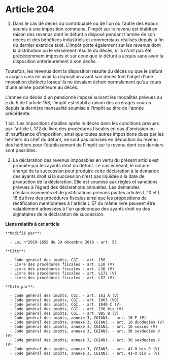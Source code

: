# Article 204

1. Dans le cas de décès du contribuable ou de l'un ou l'autre des époux soumis à une imposition commune, l'impôt sur le
revenu est établi en raison des revenus dont le défunt a disposé pendant l'année de son décès et des bénéfices industriels et
commerciaux réalisés depuis la fin du dernier exercice taxé. L'impôt porte également sur les revenus dont la distribution ou
le versement résulte du décès, s'ils n'ont pas été précédemment imposés et sur ceux que le défunt a acquis sans avoir la
disposition antérieurement à son décès. 

Toutefois, les revenus dont la disposition résulte du décès ou que le défunt a acquis sans en avoir la disposition avant son
décès font l'objet d'une imposition distincte lorsqu'ils ne devaient échoir normalement qu'au cours d'une année postérieure
au décès. 

L'année du décès d'un pensionné imposé suivant les modalités prévues au e du 5 de l'article 158, l'impôt est établi à raison
des arrérages courus depuis la dernière mensualité soumise à l'impôt au titre de l'année précédente. 

1 bis. Les impositions établies après le décès dans les conditions prévues par l'article L 172 du livre des procédures
fiscales en cas d'omission ou d'insuffisance d'imposition, ainsi que toutes autres impositions dues par les héritiers du chef
du défunt, ne sont pas admises en déduction du revenu des héritiers pour l'établissement de l'impôt sur le revenu dont ces
derniers sont passibles. 

2. La déclaration des revenus imposables en vertu du présent article est produite par les ayants droit du défunt. Le cas
échéant, le notaire chargé de la succession peut produire cette déclaration à la demande des ayants droit si la succession
n'est pas liquidée à la date de production de la déclaration. Elle est soumise aux règles et sanctions prévues à l'égard des
déclarations annuelles. Les demandes d'éclaircissements et de justifications prévues par les articles L 10 et L 16 du livre
des procédures fiscales ainsi que les propositions de rectification mentionnées à l'article L 57 du même livre peuvent être
valablement adressées à l'un quelconque des ayants droit ou des signataires de la déclaration de succession.

**Liens relatifs à cet article**

	**Modifié par**:

	  - Loi n°2010-1658 du 29 décembre 2010 - art. 53

	**Cite**:

	  - Code général des impôts, CGI. - art. 158
	  - Livre des procédures fiscales - art. L10 (V)
	  - Livre des procédures fiscales - art. L16 (V)
	  - Livre des procédures fiscales - art. L172 (V)
	  - Livre des procédures fiscales - art. L57 (V)

	**Cité par**:

	  - Code général des impôts, CGI. - art. 163 A (V)
	  - Code général des impôts, CGI. - art. 1663 (VD)
	  - Code général des impôts, CGI. - art. 1840 C (V)
	  - Code général des impôts, CGI. - art. 196 bis (V)
	  - Code général des impôts, CGI. - art. 885 W (V)
	  - Code général des impôts, annexe 3, CGIAN3. - art. 10 F (P)
	  - Code général des impôts, annexe 3, CGIAN3. - art. 10 duodecies (V)
	  - Code général des impôts, annexe 3, CGIAN3. - art. 10 sexies (V)
	  - Code général des impôts, annexe 3, CGIAN3. - art. 38 sexdecies U (V)
	  - Code général des impôts, annexe 3, CGIAN3. - art. 38 sexdecies V (V)
	  - Code général des impôts, annexe 3, CGIAN3. - art. 41-0 bis D (V)
	  - Code général des impôts, annexe 3, CGIAN3. - art. 41-0 bis E (V)
